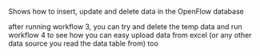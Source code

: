 Shows how to insert, update and delete data in the OpenFlow database

after running workflow 3, you can try and delete the temp data and run workflow 4 to see how you can easy upload data from excel (or any other data source you read the data table from) too